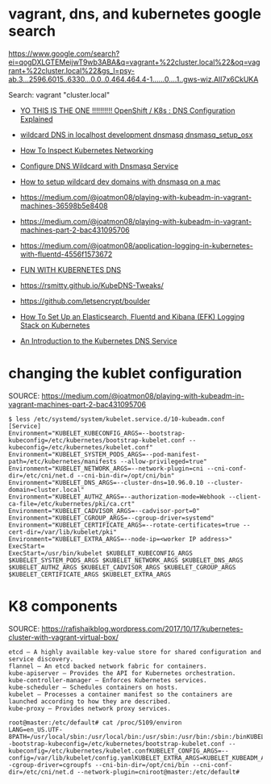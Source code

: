 # vagrant, dns, and kubernetes google search

https://www.google.com/search?ei=qogDXLGTEMeijwT9wb3ABA&q=vagrant+%22cluster.local%22&oq=vagrant+%22cluster.local%22&gs_l=psy-ab.3...2596.6015..6330...0.0..0.464.464.4-1......0....1..gws-wiz.AlI7x6CkUKA

Search: vagrant "cluster.local"

* [YO THIS IS THE ONE !!!!!!!!!! OpenShift / K8s : DNS Configuration Explained](http://www.ksingh.co.in/blog/2017/10/04/openshift-dns-configuration-explained/)

* [wildcard DNS in localhost development dnsmasq dnsmasq_setup_osx](https://gist.github.com/eloypnd/5efc3b590e7c738630fdcf0c10b68072)

* [How To Inspect Kubernetes Networking](https://www.digitalocean.com/community/tutorials/how-to-inspect-kubernetes-networking)

* [Configure DNS Wildcard with Dnsmasq Service](https://qiita.com/bmj0114/items/9c24d863bcab1a634503)

* [How to setup wildcard dev domains with dnsmasq on a mac](https://hedichaibi.com/how-to-setup-wildcard-dev-domains-with-dnsmasq-on-a-mac/)

* https://medium.com/@joatmon08/playing-with-kubeadm-in-vagrant-machines-36598b5e8408

* https://medium.com/@joatmon08/playing-with-kubeadm-in-vagrant-machines-part-2-bac431095706

* https://medium.com/@joatmon08/application-logging-in-kubernetes-with-fluentd-4556f1573672

* [FUN WITH KUBERNETES DNS](http://www.akins.org/posts/fun-with-dns/)

* https://rsmitty.github.io/KubeDNS-Tweaks/

* https://github.com/letsencrypt/boulder

* [How To Set Up an Elasticsearch, Fluentd and Kibana (EFK) Logging Stack on Kubernetes](https://www.digitalocean.com/community/tutorials/how-to-set-up-an-elasticsearch-fluentd-and-kibana-efk-logging-stack-on-kubernetes)

* [An Introduction to the Kubernetes DNS Service](https://www.digitalocean.com/community/tutorials/an-introduction-to-the-kubernetes-dns-service)

# changing the kublet configuration

SOURCE: https://medium.com/@joatmon08/playing-with-kubeadm-in-vagrant-machines-part-2-bac431095706

```
$ less /etc/systemd/system/kubelet.service.d/10-kubeadm.conf
[Service]
Environment="KUBELET_KUBECONFIG_ARGS=--bootstrap-kubeconfig=/etc/kubernetes/bootstrap-kubelet.conf --kubeconfig=/etc/kubernetes/kubelet.conf"
Environment="KUBELET_SYSTEM_PODS_ARGS=--pod-manifest-path=/etc/kubernetes/manifests --allow-privileged=true"
Environment="KUBELET_NETWORK_ARGS=--network-plugin=cni --cni-conf-dir=/etc/cni/net.d --cni-bin-dir=/opt/cni/bin"
Environment="KUBELET_DNS_ARGS=--cluster-dns=10.96.0.10 --cluster-domain=cluster.local"
Environment="KUBELET_AUTHZ_ARGS=--authorization-mode=Webhook --client-ca-file=/etc/kubernetes/pki/ca.crt"
Environment="KUBELET_CADVISOR_ARGS=--cadvisor-port=0"
Environment="KUBELET_CGROUP_ARGS=--cgroup-driver=systemd"
Environment="KUBELET_CERTIFICATE_ARGS=--rotate-certificates=true --cert-dir=/var/lib/kubelet/pki"
Environment="KUBELET_EXTRA_ARGS=--node-ip=<worker IP address>"
ExecStart=
ExecStart=/usr/bin/kubelet $KUBELET_KUBECONFIG_ARGS $KUBELET_SYSTEM_PODS_ARGS $KUBELET_NETWORK_ARGS $KUBELET_DNS_ARGS $KUBELET_AUTHZ_ARGS $KUBELET_CADVISOR_ARGS $KUBELET_CGROUP_ARGS $KUBELET_CERTIFICATE_ARGS $KUBELET_EXTRA_ARGS
```



# K8 components

SOURCE: https://rafishaikblog.wordpress.com/2017/10/17/kubernetes-cluster-with-vagrant-virtual-box/

```
etcd – A highly available key-value store for shared configuration and service discovery.
flannel – An etcd backed network fabric for containers.
kube-apiserver – Provides the API for Kubernetes orchestration.
kube-controller-manager – Enforces Kubernetes services.
kube-scheduler – Schedules containers on hosts.
kubelet – Processes a container manifest so the containers are launched according to how they are described.
kube-proxy – Provides network proxy services.
```


```
root@master:/etc/default# cat /proc/5109/environ
LANG=en_US.UTF-8PATH=/usr/local/sbin:/usr/local/bin:/usr/sbin:/usr/bin:/sbin:/binKUBELET_KUBECONFIG_ARGS=--bootstrap-kubeconfig=/etc/kubernetes/bootstrap-kubelet.conf --kubeconfig=/etc/kubernetes/kubelet.confKUBELET_CONFIG_ARGS=--config=/var/lib/kubelet/config.yamlKUBELET_EXTRA_ARGS=KUBELET_KUBEADM_ARGS=--cgroup-driver=cgroupfs --cni-bin-dir=/opt/cni/bin --cni-conf-dir=/etc/cni/net.d --network-plugin=cniroot@master:/etc/default#

```
